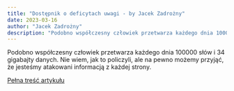 ```yaml
---
title: "Dostępnik o deficytach uwagi - by Jacek Zadrożny"
date: 2023-03-16
author: "Jacek Zadrożny"
description: "Podobno współczesny człowiek przetwarza każdego dnia 100000 słów i 34 gigabajty danych. Nie wiem, jak to policzyli, ale na pewno możemy przyjąć, że jesteśmy atakowani informacją z każdej strony."
---
```


Podobno współczesny człowiek przetwarza każdego dnia 100000 słów i 34 gigabajty danych. Nie wiem, jak to policzyli, ale na pewno możemy przyjąć, że jesteśmy atakowani informacją z każdej strony.

[Pełna treść artykułu](https://dostepnik.substack.com/p/dostepnik-o-deficytach-uwagi)
